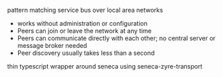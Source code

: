 pattern matching service bus over local area networks 

- works without administration or configuration
- Peers can join or leave the network at any time
- Peers can communicate directly with each other; no central server or message broker needed
- Peer discovery usually takes less than a second

thin typescript wrapper around seneca using seneca-zyre-transport
